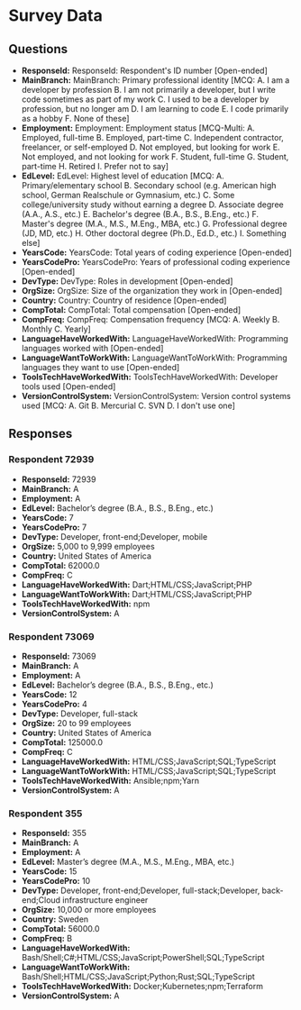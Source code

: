 # Survey Data

## Questions

- **ResponseId:** ResponseId: Respondent's ID number [Open-ended]
- **MainBranch:** MainBranch: Primary professional identity [MCQ: A. I am a developer by profession B. I am not primarily a developer, but I write code sometimes as part of my work C. I used to be a developer by profession, but no longer am D. I am learning to code E. I code primarily as a hobby F. None of these]
- **Employment:** Employment: Employment status [MCQ-Multi: A. Employed, full-time B. Employed, part-time C. Independent contractor, freelancer, or self-employed D. Not employed, but looking for work E. Not employed, and not looking for work F. Student, full-time G. Student, part-time H. Retired I. Prefer not to say]
- **EdLevel:** EdLevel: Highest level of education [MCQ: A. Primary/elementary school B. Secondary school (e.g. American high school, German Realschule or Gymnasium, etc.) C. Some college/university study without earning a degree D. Associate degree (A.A., A.S., etc.) E. Bachelor's degree (B.A., B.S., B.Eng., etc.) F. Master's degree (M.A., M.S., M.Eng., MBA, etc.) G. Professional degree (JD, MD, etc.) H. Other doctoral degree (Ph.D., Ed.D., etc.) I. Something else]
- **YearsCode:** YearsCode: Total years of coding experience [Open-ended]
- **YearsCodePro:** YearsCodePro: Years of professional coding experience [Open-ended]
- **DevType:** DevType: Roles in development [Open-ended]
- **OrgSize:** OrgSize: Size of the organization they work in [Open-ended]
- **Country:** Country: Country of residence [Open-ended]
- **CompTotal:** CompTotal: Total compensation [Open-ended]
- **CompFreq:** CompFreq: Compensation frequency [MCQ: A. Weekly B. Monthly C. Yearly]
- **LanguageHaveWorkedWith:** LanguageHaveWorkedWith: Programming languages worked with [Open-ended]
- **LanguageWantToWorkWith:** LanguageWantToWorkWith: Programming languages they want to use [Open-ended]
- **ToolsTechHaveWorkedWith:** ToolsTechHaveWorkedWith: Developer tools used [Open-ended]
- **VersionControlSystem:** VersionControlSystem: Version control systems used [MCQ: A. Git B. Mercurial C. SVN D. I don't use one]

## Responses

### Respondent 72939

- **ResponseId:** 72939
- **MainBranch:** A
- **Employment:** A
- **EdLevel:** Bachelor’s degree (B.A., B.S., B.Eng., etc.)
- **YearsCode:** 7
- **YearsCodePro:** 7
- **DevType:** Developer, front-end;Developer, mobile
- **OrgSize:** 5,000 to 9,999 employees
- **Country:** United States of America
- **CompTotal:** 62000.0
- **CompFreq:** C
- **LanguageHaveWorkedWith:** Dart;HTML/CSS;JavaScript;PHP
- **LanguageWantToWorkWith:** Dart;HTML/CSS;JavaScript;PHP
- **ToolsTechHaveWorkedWith:** npm
- **VersionControlSystem:** A

### Respondent 73069

- **ResponseId:** 73069
- **MainBranch:** A
- **Employment:** A
- **EdLevel:** Bachelor’s degree (B.A., B.S., B.Eng., etc.)
- **YearsCode:** 12
- **YearsCodePro:** 4
- **DevType:** Developer, full-stack
- **OrgSize:** 20 to 99 employees
- **Country:** United States of America
- **CompTotal:** 125000.0
- **CompFreq:** C
- **LanguageHaveWorkedWith:** HTML/CSS;JavaScript;SQL;TypeScript
- **LanguageWantToWorkWith:** HTML/CSS;JavaScript;SQL;TypeScript
- **ToolsTechHaveWorkedWith:** Ansible;npm;Yarn
- **VersionControlSystem:** A

### Respondent 355

- **ResponseId:** 355
- **MainBranch:** A
- **Employment:** A
- **EdLevel:** Master’s degree (M.A., M.S., M.Eng., MBA, etc.)
- **YearsCode:** 15
- **YearsCodePro:** 10
- **DevType:** Developer, front-end;Developer, full-stack;Developer, back-end;Cloud infrastructure engineer
- **OrgSize:** 10,000 or more employees
- **Country:** Sweden
- **CompTotal:** 56000.0
- **CompFreq:** B
- **LanguageHaveWorkedWith:** Bash/Shell;C#;HTML/CSS;JavaScript;PowerShell;SQL;TypeScript
- **LanguageWantToWorkWith:** Bash/Shell;HTML/CSS;JavaScript;Python;Rust;SQL;TypeScript
- **ToolsTechHaveWorkedWith:** Docker;Kubernetes;npm;Terraform
- **VersionControlSystem:** A
